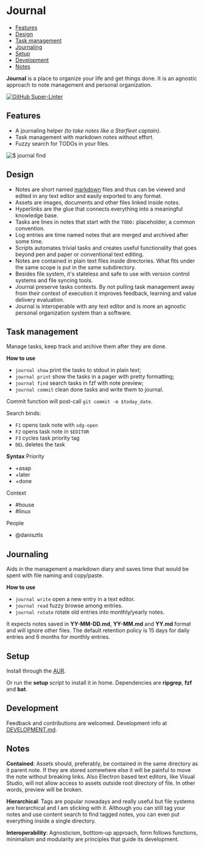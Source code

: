 # Journal

<!-- TOC GitLab -->

* [Features](#features)
* [Design](#design)
* [Task management](#task-management)
* [Journaling](#journaling)
* [Setup](#setup)
* [Development](#development)
* [Notes](#notes)

<!-- /TOC -->

**Journal** is a place to organize your life and get things done. It is an agnostic approach to note management and personal organization.

[![GitHub Super-Linter](https://github.com/lbcnz/journal/workflows/Lint%20Code%20Base/badge.svg)](https://github.com/marketplace/actions/super-linter)
## Features
- A journaling helper *(to take notes like a Starfleet captain)*.
- Task management with markdown notes without effort.
- Fuzzy search for TODOs in your files.

![$ journal find](https://github.com/lbcnz/journal/blob/main/journal-fzf.png)

## Design
- Notes are short named [markdown](markdown.md) files and thus can be viewed and edited in any text editor and easily exported to any format.
- Assets are images, documents and other files linked inside notes.
- Hyperlinks are the glue that connects everything into a meaningful knowledge base.
- Tasks are lines in notes that start with the `TODO:` placeholder, a common convention.
- Log entries are time named notes that are merged and archived after some time.
- Scripts automates trivial tasks and creates useful functionality that goes beyond pen and paper or conventional text editing.
- Notes are contained in plain text files inside directories. What fits under the same scope is put in the same subdirectory.
- Besides file system, it's stateless and safe to use with version control systems and file syncing tools.
- Journal preserve tasks contexts. By not pulling task management away from their context of execution it improves feedback, learning and value delivery evaluation.
- Journal is interoperable with any text editor and is more an agnostic personal organization system than a software.

## Task management
Manage tasks, keep track and archive them after they are done.

**How to use**
- `journal show` print the tasks to stdout in plain text;
- `journal print` show the tasks in a pager with pretty formatting;
- `journal find` search tasks in fzf with note preview;
- `journal commit` clean done tasks and write them to journal.

Commit function will post-call `git commit -m $today_date`.

Search binds:
- `F1` opens task note with `xdg-open`
- `F2` opens task note in `$EDITOR`
- `F3` cycles task priority tag
- `DEL` deletes the task

**Syntax**
Priority
- +asap
- +later
- +done

Context
- #house
- #linux

People
- @danisztls

## Journaling
Aids in the management a markdown diary and saves time that would be spent with file naming and copy/paste.

**How to use**
- `journal write` open a new entry in a text editor.
- `journal read` fuzzy browse among entries.
- `journal rotate` rotate old entries into monthly/yearly notes.

It expects notes saved in **YY-MM-DD.md**, **YY-MM.md** and **YY.md** format and will ignore other files. The default retention policy is 15 days for daily entries and 6 months for monthly entries.

## Setup
Install through the [AUR](https://aur.archlinux.org/packages/journal-git/).

Or run the **setup** script to install it in home. Dependencies are **ripgrep**, **fzf** and **bat**.

## Development
Feedback and contributions are welcomed. Development info at [DEVELOPMENT.md](https://gitlab.com/lbcnz/journal/-/blob/main/DEVELOPMENT.md).

## Notes
**Contained**: Assets should, preferably, be contained in the same directory as it parent note. If they are stored somewhere else it will be painful to move the note without breaking links. Also Electron based text editors, like Visual Studio, will not allow access to assets outside root directory of file. In other words, preview will be broken.

**Hierarchical**: Tags are popular nowadays and really useful but file systems are hierarchical and I am sticking with it. Although you can still tag your notes and use content search to find tagged notes, you can even put everything inside a single directory.

**Interoperability**: Agnosticism, botttom-up approach, form follows functions, minimalism and modularity are principles that guide its development.

